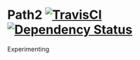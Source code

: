 # Path2 [![TravisCI][travis-img]][travis-ci] [![Dependency Status][gemnasium-img]][gemnasium]

[travis-img]: https://secure.travis-ci.org/bry4n/path2.png?branch=master
[travis-ci]: http://travis-ci.org/bry4n/path2
[gemnasium-img]: https://gemnasium.com/bry4n/path2.png?travis
[gemnasium]: https://gemnasium.com/bry4n/path2

Experimenting

